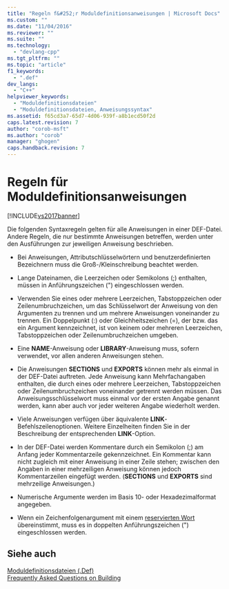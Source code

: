 ```yaml
---
title: "Regeln f&#252;r Moduldefinitionsanweisungen | Microsoft Docs"
ms.custom: ""
ms.date: "11/04/2016"
ms.reviewer: ""
ms.suite: ""
ms.technology: 
  - "devlang-cpp"
ms.tgt_pltfrm: ""
ms.topic: "article"
f1_keywords: 
  - ".def"
dev_langs: 
  - "C++"
helpviewer_keywords: 
  - "Moduldefinitionsdateien"
  - "Moduldefinitionsdateien, Anweisungssyntax"
ms.assetid: f65cd3a7-65d7-4d06-939f-a8b1ecd50f2d
caps.latest.revision: 7
author: "corob-msft"
ms.author: "corob"
manager: "ghogen"
caps.handback.revision: 7
---
```

# Regeln f&#252;r Moduldefinitionsanweisungen
[!INCLUDE[vs2017banner](../../assembler/inline/includes/vs2017banner.md)]

Die folgenden Syntaxregeln gelten für alle Anweisungen in einer DEF\-Datei.  Andere Regeln, die nur bestimmte Anweisungen betreffen, werden unter den Ausführungen zur jeweiligen Anweisung beschrieben.  
  
-   Bei Anweisungen, Attributschlüsselwörtern und benutzerdefinierten Bezeichnern muss die Groß\-\/Kleinschreibung beachtet werden.  
  
-   Lange Dateinamen, die Leerzeichen oder Semikolons \(;\) enthalten, müssen in Anführungszeichen \("\) eingeschlossen werden.  
  
-   Verwenden Sie eines oder mehrere Leerzeichen, Tabstoppzeichen oder Zeilenumbruchzeichen, um das Schlüsselwort der Anweisung von den Argumenten zu trennen und um mehrere Anweisungen voneinander zu trennen.  Ein Doppelpunkt \(:\) oder Gleichheitszeichen \(\=\), der bzw. das ein Argument kennzeichnet, ist von keinem oder mehreren Leerzeichen, Tabstoppzeichen oder Zeilenumbruchzeichen umgeben.  
  
-   Eine **NAME**\-Anweisung oder **LIBRARY**\-Anweisung muss, sofern verwendet, vor allen anderen Anweisungen stehen.  
  
-   Die Anweisungen **SECTIONS** und **EXPORTS** können mehr als einmal in der DEF\-Datei auftreten.  Jede Anweisung kann Mehrfachangaben enthalten, die durch eines oder mehrere Leerzeichen, Tabstoppzeichen oder Zeilenumbruchzeichen voneinander getrennt werden müssen.  Das Anweisungsschlüsselwort muss einmal vor der ersten Angabe genannt werden, kann aber auch vor jeder weiteren Angabe wiederholt werden.  
  
-   Viele Anweisungen verfügen über äquivalente **LINK**\-Befehlszeilenoptionen.  Weitere Einzelheiten finden Sie in der Beschreibung der entsprechenden **LINK**\-Option.  
  
-   In der DEF\-Datei werden Kommentare durch ein Semikolon \(;\) am Anfang jeder Kommentarzeile gekennzeichnet.  Ein Kommentar kann nicht zugleich mit einer Anweisung in einer Zeile stehen; zwischen den Angaben in einer mehrzeiligen Anweisung können jedoch Kommentarzeilen eingefügt werden. \(**SECTIONS** und **EXPORTS** sind mehrzeilige Anweisungen.\)  
  
-   Numerische Argumente werden im Basis 10\- oder Hexadezimalformat angegeben.  
  
-   Wenn ein Zeichenfolgenargument mit einem [reservierten Wort](../../build/reference/reserved-words.md) übereinstimmt, muss es in doppelten Anführungszeichen \("\) eingeschlossen werden.  
  
## Siehe auch  
 [Moduldefinitionsdateien \(.Def\)](../../build/reference/module-definition-dot-def-files.md)   
 [Frequently Asked Questions on Building](assetId:///56a3bb8f-0181-4989-bab4-a07ba950ab08)
